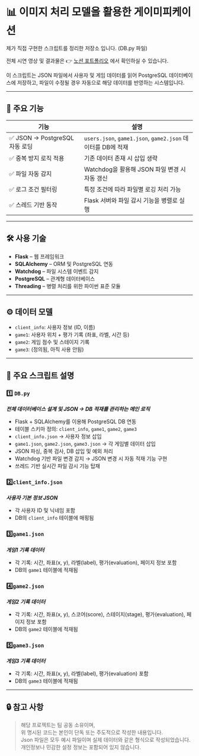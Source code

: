 # 📊 이미지 처리 모델을 활용한 게이미피케이션</br>

제가 직접 구현한 스크립트를 정리한 저장소 입니다. (DB.py 파일)

전체 시연 영상 및 결과물은 👉 [노션 포트폴리오](https://magical-rate-172.notion.site/I-Son-56c028578c5f44ba86fa2b6d245c4b27) 에서 확인하실 수 있습니다.</br>

이 스크립트는 JSON 파일에서 사용자 및 게임 데이터를 읽어 PostgreSQL 데이터베이스에 저장하고, 파일이 수정될 경우 자동으로 해당 데이터를 반영하는 시스템입니다.

---
## 📌 주요 기능

| 기능 | 설명 |
|------|------|
| ✅ JSON → PostgreSQL 자동 로딩 | `users.json`, `game1.json`, `game2.json` 데이터를 DB에 적재 |
| ✅ 중복 방지 로직 적용 | 기존 데이터 존재 시 삽입 생략 |
| ✅ 파일 자동 감지 | Watchdog을 활용해 JSON 파일 변경 시 자동 갱신 |
| ✅ 로그 조건 필터링 | 특정 조건에 따라 파일별 로깅 처리 가능 |
| ✅ 스레드 기반 동작 | Flask 서버와 파일 감시 기능을 병렬로 실행

---
## 🛠️ 사용 기술

- **Flask** –  웹 프레임워크
- **SQLAlchemy** – ORM 및 PostgreSQL 연동
- **Watchdog** – 파일 시스템 이벤트 감지
- **PostgreSQL** – 관계형 데이터베이스
- **Threading** – 병렬 처리를 위한 파이썬 표준 모듈

---
## ⚙️ 데이터 모델

- `client_info`: 사용자 정보 (ID, 이름)
- `game1`: 사용자 위치 + 평가 기록 (좌표, 라벨, 시간 등)
- `game2`: 게임 점수 및 스테이지 기록
- `game3`: (정의됨, 아직 사용 안됨)

---

## 📂 주요 스크립트 설명

 ### 1️⃣ `DB.py`  
  ***전체 데이터베이스 설계 및 JSON → DB 적재를 관리하는 메인 로직***  
  - Flask + SQLAlchemy를 이용해 PostgreSQL DB 연동
  - 테이블 스키마 정의: `client_info`, `game1`, `game2`, `game3`
  - `client_info.json` → 사용자 정보 삽입
  - `game1.json`, `game2.json`, `game3.json` → 각 게임별 데이터 삽입
  - JSON 파싱, 중복 검사, DB 삽입 및 예외 처리
  - Watchdog 기반 파일 변경 감지 → JSON 변경 시 자동 적재 기능 구현
  - 쓰레드 기반 실시간 파일 감시 기능 탑재

### 2️⃣`client_info.json`  
  ***사용자 기본 정보 JSON***
  - 각 사용자 ID 및 닉네임 포함
  - DB의 `client_info` 테이블에 매핑됨

### 3️⃣`game1.json`  
  ***게임1 기록 데이터***
  - 각 기록: 시간, 좌표(x, y), 라벨(label), 평가(evaluation), 페이지 정보 포함
  - DB의 `game1` 테이블에 적재됨

### 4️⃣`game2.json`  
  ***게임2 기록 데이터***
  - 각 기록: 시간, 좌표(x, y), 스코어(score), 스테이지(stage), 평가(evaluation), 페이지 정보 포함
  - DB의 `game2` 테이블에 적재됨

### 5️⃣`game3.json` 
  ***게임3 기록 데이터***
  - 각 기록: 시간, 좌표(x, y), 라벨(label), 평가(evaluation) 포함
  - DB의 `game3` 테이블에 적재됨
---
## 🔒 참고 사항

> 해당 프로젝트는 팀 공동 소유이며,  
> 위 명시된 코드는 본인이 단독 또는 주도적으로 작성한 내용입니다.</br>
> Json 파일은 모두 예시 파일이며 실제 데이터와 같은 형식으로 작성되었습니다.</br>
> 개인정보나 민감한 설정 정보는 포함되어 있지 않습니다.
